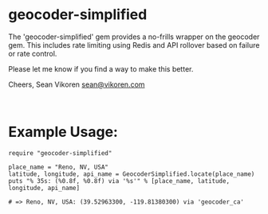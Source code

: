 geocoder-simplified
===================

The 'geocoder-simplified' gem provides a no-frills wrapper on the geocoder gem.
This includes rate limiting using Redis and API rollover based on failure or rate control.

Please let me know if you find a way to make this better.

Cheers,
Sean Vikoren
<sean@vikoren.com>

<br />

Example Usage:
==============

	require "geocoder-simplified"

	place_name = "Reno, NV, USA"
	latitude, longitude, api_name = GeocoderSimplified.locate(place_name)
	puts "% 35s: (%0.8f, %0.8f) via '%s'" % [place_name, latitude, longitude, api_name]

	# => Reno, NV, USA: (39.52963300, -119.81380300) via 'geocoder_ca'












